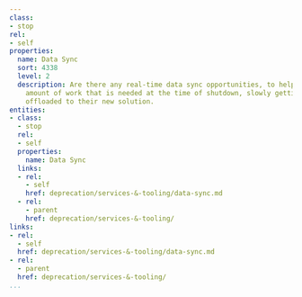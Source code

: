 ```yaml
---
class:
- stop
rel:
- self
properties:
  name: Data Sync
  sort: 4338
  level: 2
  description: Are there any real-time data sync opportunities, to help reduce the
    amount of work that is needed at the time of shutdown, slowly getting API consumers
    offloaded to their new solution.
entities:
- class:
  - stop
  rel:
  - self
  properties:
    name: Data Sync
  links:
  - rel:
    - self
    href: deprecation/services-&-tooling/data-sync.md
  - rel:
    - parent
    href: deprecation/services-&-tooling/
links:
- rel:
  - self
  href: deprecation/services-&-tooling/data-sync.md
- rel:
  - parent
  href: deprecation/services-&-tooling/
...
```

